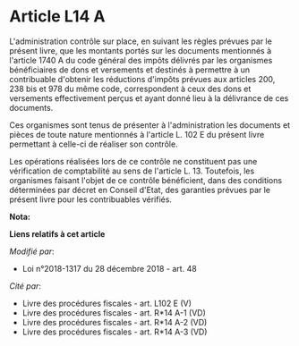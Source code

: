 # Article L14 A

L'administration contrôle sur place, en suivant les règles prévues par le présent livre, que les montants portés sur les
documents mentionnés à l'article 1740 A du code général des impôts délivrés par les organismes bénéficiaires de dons et
versements et destinés à permettre à un contribuable d'obtenir les réductions d'impôts prévues aux articles 200, 238 bis et
978 du même code, correspondent à ceux des dons et versements effectivement perçus et ayant donné lieu à la délivrance de ces
documents.

Ces organismes sont tenus de présenter à l'administration les documents et pièces de toute nature mentionnés à l'article L.
102 E du présent livre permettant à celle-ci de réaliser son contrôle.

Les opérations réalisées lors de ce contrôle ne constituent pas une vérification de comptabilité au sens de l'article L. 13.
Toutefois, les organismes faisant l'objet de ce contrôle bénéficient, dans des conditions déterminées par décret en Conseil
d'Etat, des garanties prévues par le présent livre pour les contribuables vérifiés.

**Nota:**



**Liens relatifs à cet article**

_Modifié par_:

  - Loi n°2018-1317 du 28 décembre 2018 - art. 48

_Cité par_:

  - Livre des procédures fiscales - art. L102 E (V)
  - Livre des procédures fiscales - art. R*14 A-1 (VD)
  - Livre des procédures fiscales - art. R*14 A-2 (VD)
  - Livre des procédures fiscales - art. R*14 A-3 (VD)
